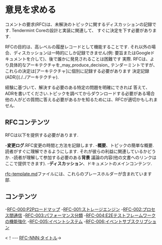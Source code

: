 # 意見を求める

コメントの要求(RFC)は、未解決のトピックに関するディスカッションの記録です.
Tendermint Coreの設計と実装に関連して、
すぐに決定を下す必要があります.

RFCの目的は、高レベルの履歴レコードとして機能することです.
それ以外の場合、ディスカッションは一時的にしか記録できません(例:
要旨またはGoogleドキュメントを介して)、後で誰かに発見されることは困難です
実際. RFCは、より具体的なアーキテクチャを_may_produce_decision_
テンダーミントですが、これらの決定は[アーキテクチャ]に個別に記録する必要があります
決定記録(ADR)](./../アーキテクチャ).

経験に基づいて、解決する必要のある特定の問題を明確にできれば
答えて、ADRを書いてください.トピックを調べてからダウンロードする必要がある場合
他の人がどの質問に答える必要があるかを知るためには、RFCが適切かもしれません.

## RFCコンテンツ

RFCは以下を提供する必要があります.

-**変更ログ**.RFC変更の時間と方法を記録します.
-**概要**、トピックの簡単な概要.読者がすぐに理解できるようにします.
  それが彼らの利益に関連しているかどうか.
-読者が理解して参加する必要のある**背景**
  議論の内容(他の文書へのリンクはここで提供できます).
-**ディスカッション**、ドキュメントのメインコンテンツ.

[rfc-template.md](./rfc-template.md)ファイルには、これらのプレースホルダーが含まれています
部.

## コンテンツ

-[RFC-000:P2Pロードマップ](./rfc-000-p2p-roadmap.rst)
-[RFC-001:ストレージエンジン](./rfc-001-storage-engine.rst)
-[RFC-002:プロセス間通信](./rfc-002-ipc-ecosystem.md)
-[RFC-003:パフォーマンス分類](./rfc-003-performance-questions.md)
-[RFC-004:E2Eテストフレームワークの機能強化](./rfc-004-e2e-framework.md)
-[RFC-005:イベントシステム](./rfc-005-event-system.rst)
-[RFC-006:イベントサブスクリプション](./rfc-006-event-subscription.md)

<！--- [RFC-NNN:タイトル](./rfc-NNN-title.md)->
